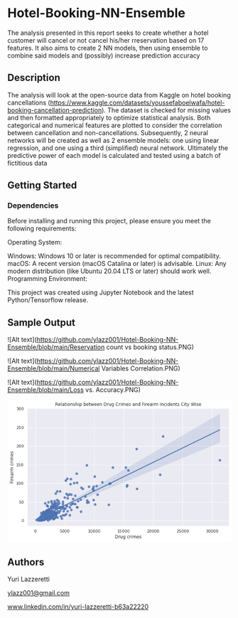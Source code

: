 # Hotel-Booking-NN-Ensemble

The analysis presented in this report seeks to create whether a hotel customer will cancel or not cancel his/her rreservation based on 17 features. It also aims to create 2 NN models, then using ensemble to combine said models and (possibly) increase prediction accuracy

## Description

The analysis will look at the open-source data from Kaggle on hotel booking cancellations (https://www.kaggle.com/datasets/youssefaboelwafa/hotel-booking-cancellation-prediction). The dataset is checked for missing values and then formatted appropriately to optimize statistical analysis. Both categorical and numerical features are plotted to consider the correlation between cancellation and non-cancellations. Subsequently, 2 neural networks will be created as well as 2 ensemble models: one using linear regression, and one using a third (simplified) neural network. Ultimately the predictive power of each model is calculated and tested using a batch of fictitious data

## Getting Started

### Dependencies

Before installing and running this project, please ensure you meet the following requirements:

Operating System:

Windows: Windows 10 or later is recommended for optimal compatibility.
macOS: A recent version (macOS Catalina or later) is advisable.
Linux: Any modern distribution (like Ubuntu 20.04 LTS or later) should work well.
Programming Environment:

This project was created using Jupyter Notebook and the latest Python/Tensorflow release.

## Sample Output
![Alt text](https://github.com/ylazz001/Hotel-Booking-NN-Ensemble/blob/main/Reservation count vs booking status.PNG)

![Alt text](https://github.com/ylazz001/Hotel-Booking-NN-Ensemble/blob/main/Numerical Variables Correlation.PNG)

![Alt text](https://github.com/ylazz001/Hotel-Booking-NN-Ensemble/blob/main/Loss vs. Accuracy.PNG)

![Alt text](https://github.com/ylazz001/Project3-UK-CA/blob/main/Plot4.png)

## Authors

Yuri Lazzeretti

ylazz001@gmail.com

www.linkedin.com/in/yuri-lazzeretti-b63a22220
